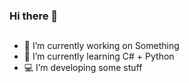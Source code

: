 ### Hi there 👋


##
- 🔭 I’m currently working on Something
- 🌱 I’m currently learning C# + Python
- 💻 I’m developing some stuff
